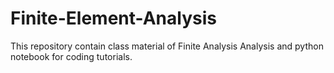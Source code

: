 # Finite-Element-Analysis
This repository contain class material of Finite Analysis Analysis and python notebook for coding tutorials.

